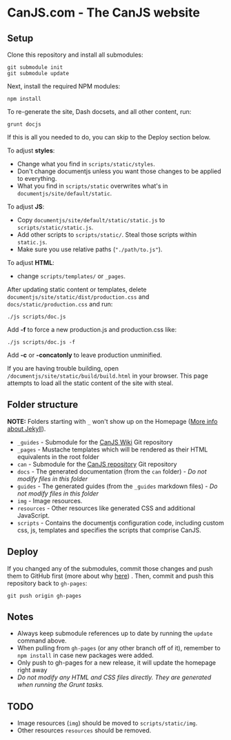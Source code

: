 # CanJS.com - The CanJS website

## Setup

Clone this repository and install all submodules:

	git submodule init
	git submodule update

Next, install the required NPM modules:

	npm install

To re-generate the site, Dash docsets, and all other content, run:

    grunt docjs

If this is all you needed to do, you can skip to the Deploy section below.

To adjust __styles__:

* Change what you find in `scripts/static/styles`.
* Don't change documentjs unless you want those changes to be applied to everything.
* What you find in `scripts/static` overwrites what's in `documentjs/site/default/static`.

To adjust __JS__:

* Copy `documentjs/site/default/static/static.js` to `scripts/static/static.js`.
* Add other scripts to `scripts/static/`. Steal those scripts within `static.js`.
* Make sure you use relative paths (`"./path/to.js"`).

To adjust __HTML__:

* change `scripts/templates/` or `_pages`.

After updating static content or templates, delete `documentjs/site/static/dist/production.css` and `docs/static/production.css` and run:

    ./js scripts/doc.js

Add __-f__ to force a new production.js and production.css like:

    ./js scripts/doc.js -f
    
Add __-c__ or __-concatonly__ to leave production unminified.

If you are having trouble building, open `/documentjs/site/static/build/build.html` in your 
browser. This page attempts to load all the static content of the site with steal.

## Folder structure

__NOTE:__ Folders starting with `_` won't show up on the Homepage ([More info about Jekyll](http://jekyllrb.com/docs/structure/)).

- `_guides` - Submodule for the [CanJS Wiki](https://github.com/bitovi/canjs/wiki) Git repository
- `_pages` - Mustache templates which will be rendered as their HTML equivalents in the root folder
- `can` - Submodule for the [CanJS repository](https://github.com/bitovi/canjs) Git repository
- `docs` - The generated documentation (from the `can` folder) - *Do not modify files in this folder*
- `guides` - The generated guides (from the `_guides` markdown files) - *Do not modify files in this folder*
- `img` - Image resources.
- `resources` - Other resources like generated CSS and additional JavaScript.
- `scripts` - Contains the documentjs configuration code, including custom css, js, templates and specifies the scripts that comprise CanJS.

## Deploy

If you changed any of the submodules, commit those changes and push them to GitHub first (more about why [here](http://git-scm.com/book/en/Git-Tools-Submodules)) . Then, commit and push this repository back to `gh-pages`:

	git push origin gh-pages

## Notes

- Always keep submodule references up to date by running the `update` command above.
- When pulling from `gh-pages` (or any other branch off of it), remember to `npm install` in case new packages were added.
- Only push to gh-pages for a new release, it will update the homepage right away
- *Do not modify any HTML and CSS files directly. They are generated when running the Grunt tasks.*

## TODO
- Image resources (`img`) should be moved to `scripts/static/img`.
- Other resources `resources` should be removed.
